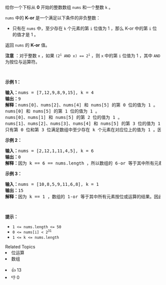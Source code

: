 <p>给你一个下标从 <strong>0</strong> 开始的整数数组 <code>nums</code> 和一个整数 <code>k</code> 。</p>

<p><code>nums</code> 中的 <strong>K-or</strong> 是一个满足以下条件的非负整数：</p>

<ul> 
 <li>只有在 <code>nums</code> 中，至少存在 <code>k</code> 个元素的第 <code>i</code> 位值为 1 ，那么 K-or 中的第 <code>i</code> 位的值才是 1 。</li> 
</ul>

<p>返回 <code>nums</code> 的 <strong>K-or</strong> 值。</p>

<p><strong>注意</strong> ：对于整数 <code>x</code> ，如果&nbsp;<code>(2<sup>i</sup> AND x) == 2<sup>i</sup></code> ，则 <code>x</code> 中的第 <code>i</code> 位值为 1 ，其中 <code>AND</code> 为按位与运算符。</p>

<p>&nbsp;</p>

<p><strong class="example">示例 1：</strong></p>

<pre>
<strong>输入：</strong>nums = [7,12,9,8,9,15], k = 4
<strong>输出：</strong>9
<strong>解释：</strong>nums[0]、nums[2]、nums[4] 和 nums[5] 的第 0 位的值为 1 。
nums[0] 和 nums[5] 的第 1 位的值为 1 。
nums[0]、nums[1] 和 nums[5] 的第 2 位的值为 1 。
nums[1]、nums[2]、nums[3]、nums[4] 和 nums[5] 的第 3 位的值为 1 。
只有第 0 位和第 3 位满足数组中至少存在 k 个元素在对应位上的值为 1 。因此，答案为 2^0 + 2^3 = 9 。
</pre>

<p><strong class="example">示例 2：</strong></p>

<pre>
<strong>输入：</strong>nums = [2,12,1,11,4,5], k = 6
<strong>输出：</strong>0
<strong>解释：</strong>因为 k == 6 == nums.length ，所以数组的 6-or 等于其中所有元素按位与运算的结果。因此，答案为 2 AND 12 AND 1 AND 11 AND 4 AND 5 = 0 。
</pre>

<p><strong class="example">示例 3：</strong></p>

<pre>
<strong>输入：</strong>nums = [10,8,5,9,11,6,8], k = 1
<strong>输出：</strong>15
<strong>解释：</strong>因为 k == 1 ，数组的 1-or 等于其中所有元素按位或运算的结果。因此，答案为 10 OR 8 OR 5 OR 9 OR 11 OR 6 OR 8 = 15 。</pre>

<p>&nbsp;</p>

<p><strong>提示：</strong></p>

<ul> 
 <li><code>1 &lt;= nums.length &lt;= 50</code></li> 
 <li><code>0 &lt;= nums[i] &lt; 2<sup>31</sup></code></li> 
 <li><code>1 &lt;= k &lt;= nums.length</code></li> 
</ul>

<div><div>Related Topics</div><div><li>位运算</li><li>数组</li></div></div><br><div><li>👍 13</li><li>👎 0</li></div>